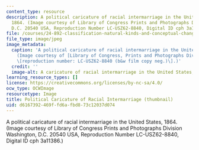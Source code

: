 ```yaml
---
content_type: resource
description: A political caricature of racial intermarriage in the United States,
  1864. (Image courtesy of Library of Congress Prints and Photographs Division Washington,
  D.C. 20540 USA, Reproduction Number LC-USZ62-8840, Digital ID cph 3a11386.)
file: /courses/24-892-classification-natural-kinds-and-conceptual-change-race-as-a-case-study-spring-2004/d6167392469ffd6afbd873c12037d074_24-892s04-th.jpg
file_type: image/jpeg
image_metadata:
  caption: 'A political caricature of racial intermarriage in the United States, 1864.
    (Image courtesy of [Library of Congress, Prints and Photographs Division](http://www.loc.gov/rr/print/)
    \[reproduction number: LC-USZ62-8840 (b&w film copy neg.)\].)'
  credit: ''
  image-alt: A caricature of racial intermarriage in the United States, 1864.
learning_resource_types: []
license: https://creativecommons.org/licenses/by-nc-sa/4.0/
ocw_type: OCWImage
resourcetype: Image
title: Political Caricature of Racial Intermarriage (thumbnail)
uid: d6167392-469f-fd6a-fbd8-73c12037d074
---
```

A political caricature of racial intermarriage in the United States, 1864. (Image courtesy of Library of Congress Prints and Photographs Division Washington, D.C. 20540 USA, Reproduction Number LC-USZ62-8840, Digital ID cph 3a11386.)